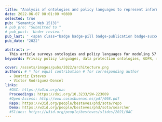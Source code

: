 ```yaml
---
title: "Analysis of ontologies and policy languages to represent information flows in GDPR"
date: 2022-06-07 00:01:00 +0800
selected: true
pub: "Semantic Web 15(3)"
# pub_pre: "Submitted to "
# pub_post: 'Under review.'
pub_last: ' <span class="badge badge-pill badge-publication badge-success">Journal</span>'
pub_date: "2022"

abstract: >-
  This article surveys ontologies and policy languages for modeling 57 <a href="http://data.europa.eu/eli/reg/2016/679/oj" target="_blank">GDPR</a>-referenced informational items, identifying the <a href="https://www.w3.org/TR/odrl-model/" target="_blank">ODRL</a> and <a href="https://docs.oasis-open.org/legalruleml/legalruleml-core-spec/v1.0/legalruleml-core-spec-v1.0.html" target="_blank">LegalRuleML</a> languages, as well as <a href="https://w3id.org/dpv" target="_blank">DPV</a> and <a href="https://w3id.org/GDPRtEXT" target="_blank">GDPRtEXT</a> ontologies, as the most comprehensive solutions.
keywords: Privacy policy languages, data protection ontologies, GDPR, rights, obligations

cover: /assets/images/pubs/2022/architecture.png
authors: # * for equal contribution # for corresponding author
  - Beatriz Esteves
  - Víctor Rodríguez-Doncel
links:
  #OAC: https://w3id.org/oac
  Proceedings: https://doi.org/10.3233/SW-223009
  #Open-Access: http://www.cosasbuenas.es/pdf/098.pdf
  Repo: https://w3id.org/people/besteves/phd/sota/repo
  Demo: https://w3id.org/people/besteves/phd/sota/searcher
  #Slides: https://w3id.org/people/besteves/slides/2021/OAC
---
```

